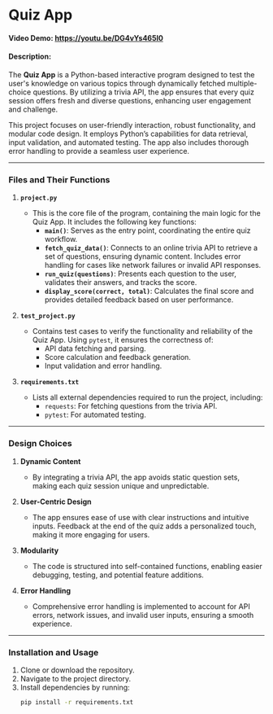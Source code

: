# Quiz App
#### Video Demo: https://youtu.be/DG4vYs465l0
#### Description:

The **Quiz App** is a Python-based interactive program designed to test the user's knowledge on various topics through dynamically fetched multiple-choice questions. By utilizing a trivia API, the app ensures that every quiz session offers fresh and diverse questions, enhancing user engagement and challenge.

This project focuses on user-friendly interaction, robust functionality, and modular code design. It employs Python’s capabilities for data retrieval, input validation, and automated testing. The app also includes thorough error handling to provide a seamless user experience.

---

### Files and Their Functions

1. **`project.py`**
   - This is the core file of the program, containing the main logic for the Quiz App. It includes the following key functions:
     - **`main()`**:
       Serves as the entry point, coordinating the entire quiz workflow.
     - **`fetch_quiz_data()`**:
       Connects to an online trivia API to retrieve a set of questions, ensuring dynamic content. Includes error handling for cases like network failures or invalid API responses.
     - **`run_quiz(questions)`**:
       Presents each question to the user, validates their answers, and tracks the score.
     - **`display_score(correct, total)`**:
       Calculates the final score and provides detailed feedback based on user performance.

2. **`test_project.py`**
   - Contains test cases to verify the functionality and reliability of the Quiz App. Using `pytest`, it ensures the correctness of:
     - API data fetching and parsing.
     - Score calculation and feedback generation.
     - Input validation and error handling.

3. **`requirements.txt`**
   - Lists all external dependencies required to run the project, including:
     - `requests`: For fetching questions from the trivia API.
     - `pytest`: For automated testing.

---

### Design Choices

1. **Dynamic Content**
   - By integrating a trivia API, the app avoids static question sets, making each quiz session unique and unpredictable.

2. **User-Centric Design**
   - The app ensures ease of use with clear instructions and intuitive inputs. Feedback at the end of the quiz adds a personalized touch, making it more engaging for users.

3. **Modularity**
   - The code is structured into self-contained functions, enabling easier debugging, testing, and potential feature additions.

4. **Error Handling**
   - Comprehensive error handling is implemented to account for API errors, network issues, and invalid user inputs, ensuring a smooth experience.

---

### Installation and Usage

1. Clone or download the repository.
2. Navigate to the project directory.
3. Install dependencies by running:
   ```bash
   pip install -r requirements.txt
